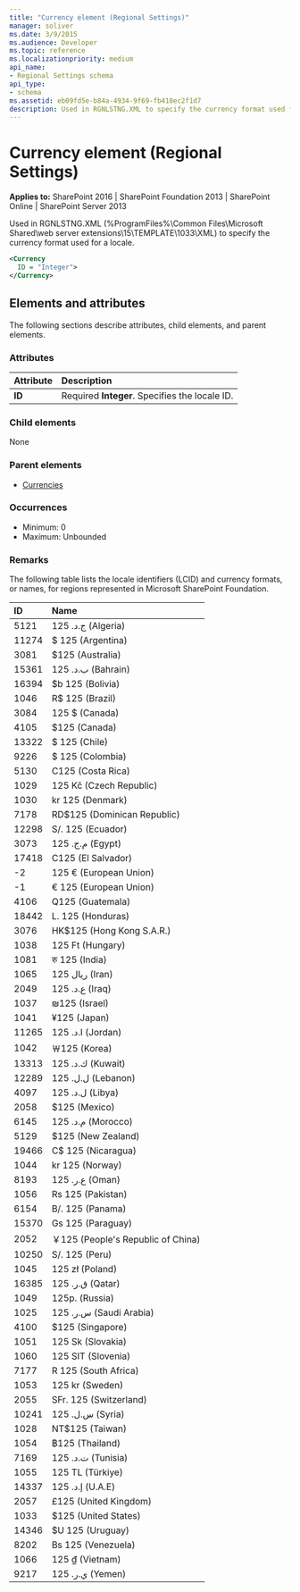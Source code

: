 ```yaml
---
title: "Currency element (Regional Settings)"
manager: soliver
ms.date: 3/9/2015
ms.audience: Developer
ms.topic: reference
ms.localizationpriority: medium
api_name:
- Regional Settings schema
api_type:
- schema
ms.assetid: eb09fd5e-b84a-4934-9f69-fb410ec2f1d7
description: Used in RGNLSTNG.XML to specify the currency format used for a locale.
---
```


# Currency element (Regional Settings)

**Applies to:** SharePoint 2016 | SharePoint Foundation 2013 | SharePoint Online | SharePoint Server 2013

Used in RGNLSTNG.XML (%ProgramFiles%\Common Files\Microsoft Shared\web server extensions\15\TEMPLATE\1033\XML) to specify the currency format used for a locale.

```XML
<Currency
  ID = "Integer">
</Currency>
```

## Elements and attributes

The following sections describe attributes, child elements, and parent elements.

### Attributes

|**Attribute**|**Description**|
|:-----|:-----|
|**ID** <br/> |Required **Integer**. Specifies the locale ID.  <br/> |

### Child elements

None

### Parent elements

- [Currencies](currencies-element-regional-settings.md)

### Occurrences

- Minimum: 0
- Maximum: Unbounded

### Remarks

The following table lists the locale identifiers (LCID) and currency formats, or names, for regions represented in Microsoft SharePoint Foundation.

|**ID**|**Name**|
|:-----|:-----|
|5121  <br/> |125 .ج.د (Algeria)  <br/> |
|11274  <br/> |$ 125 (Argentina)  <br/> |
|3081  <br/> |$125 (Australia)  <br/> |
|15361  <br/> |125 .ب.د (Bahrain)  <br/> |
|16394  <br/> |$b 125 (Bolivia)  <br/> |
|1046  <br/> |R$ 125 (Brazil)  <br/> |
|3084  <br/> |125 $ (Canada)  <br/> |
|4105  <br/> |$125 (Canada)  <br/> |
|13322  <br/> |$ 125 (Chile)  <br/> |
|9226  <br/> |$ 125 (Colombia)  <br/> |
|5130  <br/> |C125 (Costa Rica)  <br/> |
|1029  <br/> |125 Kč (Czech Republic)  <br/> |
|1030  <br/> |kr 125 (Denmark)  <br/> |
|7178  <br/> |RD$125 (Dominican Republic)  <br/> |
|12298  <br/> |S/. 125 (Ecuador)  <br/> |
|3073  <br/> |125 .م.ج (Egypt)  <br/> |
|17418  <br/> |C125 (El Salvador)  <br/> |
|-2  <br/> |125 € (European Union)  <br/> |
|-1  <br/> |€ 125 (European Union)  <br/> |
|4106  <br/> |Q125 (Guatemala)  <br/> |
|18442  <br/> |L. 125 (Honduras)  <br/> |
|3076  <br/> |HK$125 (Hong Kong S.A.R.)  <br/> |
|1038  <br/> |125 Ft (Hungary)  <br/> |
|1081  <br/> |रु 125 (India)  <br/> |
|1065  <br/> |125 ريال (Iran)  <br/> |
|2049  <br/> |125 .ع.د (Iraq)  <br/> |
|1037  <br/> |₪125 (Israel)  <br/> |
|1041  <br/> |¥125 (Japan)  <br/> |
|11265  <br/> |125 .ا.د (Jordan)  <br/> |
|1042  <br/> |￦125 (Korea)  <br/> |
|13313  <br/> |125 .ك.د (Kuwait)  <br/> |
|12289  <br/> |125 .ل.ل (Lebanon)  <br/> |
|4097  <br/> |125 .ل.د (Libya)  <br/> |
|2058  <br/> |$125 (Mexico)  <br/> |
|6145  <br/> |125 .م.د (Morocco)  <br/> |
|5129  <br/> |$125 (New Zealand)  <br/> |
|19466  <br/> |C$ 125 (Nicaragua)  <br/> |
|1044  <br/> |kr 125 (Norway)  <br/> |
|8193  <br/> |125 .ع.ر (Oman)  <br/> |
|1056  <br/> |Rs 125 (Pakistan)  <br/> |
|6154  <br/> |B/. 125 (Panama)  <br/> |
|15370  <br/> |Gs 125 (Paraguay)  <br/> |
|2052  <br/> |￥125 (People's Republic of China)  <br/> |
|10250  <br/> |S/. 125 (Peru)  <br/> |
|1045  <br/> |125 zł (Poland)  <br/> |
|16385  <br/> |125 .ق.ر (Qatar)  <br/> |
|1049  <br/> |125р. (Russia)  <br/> |
|1025  <br/> |125 .س.ر (Saudi Arabia)  <br/> |
|4100  <br/> |$125 (Singapore)  <br/> |
|1051  <br/> |125 Sk (Slovakia)  <br/> |
|1060  <br/> |125 SIT (Slovenia)  <br/> |
|7177  <br/> |R 125 (South Africa)  <br/> |
|1053  <br/> |125 kr (Sweden)  <br/> |
|2055  <br/> |SFr. 125 (Switzerland)  <br/> |
|10241  <br/> |125 .س.ل (Syria)  <br/> |
|1028  <br/> |NT$125 (Taiwan)  <br/> |
|1054  <br/> |฿125 (Thailand)  <br/> |
|7169  <br/> |125 .ت.د (Tunisia)  <br/> |
|1055  <br/> |125 TL (Türkiye)  <br/> |
|14337  <br/> |125 .إ.د (U.A.E)  <br/> |
|2057  <br/> |£125 (United Kingdom)  <br/> |
|1033  <br/> |$125 (United States)  <br/> |
|14346  <br/> |$U 125 (Uruguay)  <br/> |
|8202  <br/> |Bs 125 (Venezuela)  <br/> |
|1066  <br/> |125 ₫ (Vietnam)  <br/> |
|9217  <br/> |125 .ي.ر (Yemen)  <br/> |
